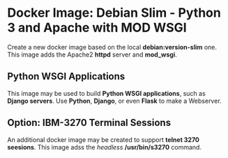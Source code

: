 Docker Image: Debian Slim - Python 3 and Apache with MOD WSGI
=============================================================

Create a new docker image based on the local **debian:version-slim** one.
This image adds the Apache2 **httpd** server and **mod_wsgi**.

Python WSGI Applications
------------------------

This image may be used to build **Python WSGI applications**, such as **Django servers**.
Use **Python**, **Django**, or even **Flask** to make a Webserver.

Option: IBM-3270 Terminal Sessions
----------------------------------

An additional docker image may be created to support **telnet 3270 seesions**.
This image adss the _headless_ **/usr/bin/s3270** command.

